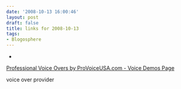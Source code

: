 ```yaml
---
date: '2008-10-13 16:00:46'
layout: post
draft: false
title: links for 2008-10-13
tags:
- Blogosphere
---
```


  * 
                

[Professional Voice Overs by ProVoiceUSA.com - Voice Demos Page](http://www.provoiceusa.com/demos.htm)


                

voice over provider


                
            
